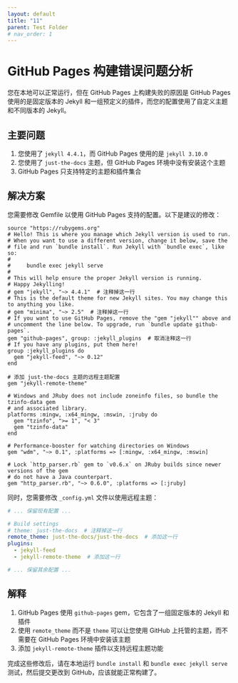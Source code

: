 ```yaml
---
layout: default
title: "11"
parent: Test Folder
# nav_order: 1
---
```

# GitHub Pages 构建错误问题分析

您在本地可以正常运行，但在 GitHub Pages 上构建失败的原因是 GitHub Pages 使用的是固定版本的 Jekyll 和一组预定义的插件，而您的配置使用了自定义主题和不同版本的 Jekyll。

## 主要问题

1. 您使用了 `jekyll 4.4.1`，而 GitHub Pages 使用的是 `jekyll 3.10.0`
2. 您使用了 `just-the-docs` 主题，但 GitHub Pages 环境中没有安装这个主题
3. GitHub Pages 只支持特定的主题和插件集合

## 解决方案

您需要修改 Gemfile 以使用 GitHub Pages 支持的配置。以下是建议的修改：

```ruby:c:\Github\quicklook-CVPR2025\Gemfile
source "https://rubygems.org"
# Hello! This is where you manage which Jekyll version is used to run.
# When you want to use a different version, change it below, save the
# file and run `bundle install`. Run Jekyll with `bundle exec`, like so:
#
#     bundle exec jekyll serve
#
# This will help ensure the proper Jekyll version is running.
# Happy Jekylling!
# gem "jekyll", "~> 4.4.1"  # 注释掉这一行
# This is the default theme for new Jekyll sites. You may change this to anything you like.
# gem "minima", "~> 2.5"  # 注释掉这一行
# If you want to use GitHub Pages, remove the "gem "jekyll"" above and
# uncomment the line below. To upgrade, run `bundle update github-pages`.
gem "github-pages", group: :jekyll_plugins  # 取消注释这一行
# If you have any plugins, put them here!
group :jekyll_plugins do
  gem "jekyll-feed", "~> 0.12"
end

# 添加 just-the-docs 主题的远程主题配置
gem "jekyll-remote-theme"

# Windows and JRuby does not include zoneinfo files, so bundle the tzinfo-data gem
# and associated library.
platforms :mingw, :x64_mingw, :mswin, :jruby do
  gem "tzinfo", ">= 1", "< 3"
  gem "tzinfo-data"
end

# Performance-booster for watching directories on Windows
gem "wdm", "~> 0.1", :platforms => [:mingw, :x64_mingw, :mswin]

# Lock `http_parser.rb` gem to `v0.6.x` on JRuby builds since newer versions of the gem
# do not have a Java counterpart.
gem "http_parser.rb", "~> 0.6.0", :platforms => [:jruby]
```

同时，您需要修改 `_config.yml` 文件以使用远程主题：

```yaml:c:\Github\quicklook-CVPR2025\_config.yml
# ... 保留现有配置 ...

# Build settings
# theme: just-the-docs  # 注释掉这一行
remote_theme: just-the-docs/just-the-docs  # 添加这一行
plugins:
  - jekyll-feed
  - jekyll-remote-theme  # 添加这一行

# ... 保留其余配置 ...
```

## 解释

1. GitHub Pages 使用 `github-pages` gem，它包含了一组固定版本的 Jekyll 和插件
2. 使用 `remote_theme` 而不是 `theme` 可以让您使用 GitHub 上托管的主题，而不需要在 GitHub Pages 环境中安装该主题
3. 添加 `jekyll-remote-theme` 插件以支持远程主题功能

完成这些修改后，请在本地运行 `bundle install` 和 `bundle exec jekyll serve` 测试，然后提交更改到 GitHub，应该就能正常构建了。